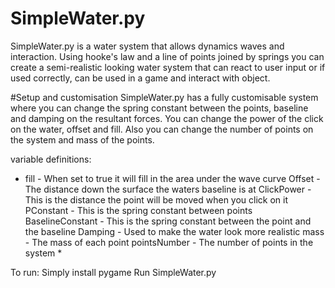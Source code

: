 # SimpleWater.py
SimpleWater.py is a water system that allows dynamics waves and interaction. Using hooke's law and a line of points joined by springs you can create a semi-realistic looking water system that can react to user input or if used correctly, can be used in a game and interact with object.


#Setup and customisation
SimpleWater.py has a fully customisable system where you can change the spring constant between the points, baseline and damping on the resultant forces. You can change the power of the click on the water, offset and fill. Also you can change the number of points on the system and mass of the points.

variable definitions:
  * fill - When set to true it will fill in the area under the wave curve
  Offset - The distance down the surface the waters baseline is at
  ClickPower - This is the distance the point will be moved when you click on it
  PConstant - This is the spring constant between points
  BaselineConstant - This is the spring constant between the point and the baseline
  Damping - Used to make the water look more realistic
  mass - The mass of each point
  pointsNumber - The number of points in the system *

To run:
  Simply install pygame
  Run SimpleWater.py
